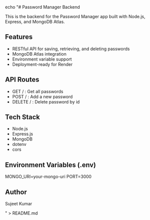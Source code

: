echo "# Password Manager Backend

This is the backend for the Password Manager app built with Node.js, Express, and MongoDB Atlas.

## Features
- RESTful API for saving, retrieving, and deleting passwords
- MongoDB Atlas integration
- Environment variable support
- Deployment-ready for Render

## API Routes
- GET / : Get all passwords
- POST / : Add a new password
- DELETE / : Delete password by id

## Tech Stack
- Node.js
- Express.js
- MongoDB
- dotenv
- cors

## Environment Variables (.env)
MONGO_URI=your-mongo-uri
PORT=3000

## Author
Sujeet Kumar

" > README.md
